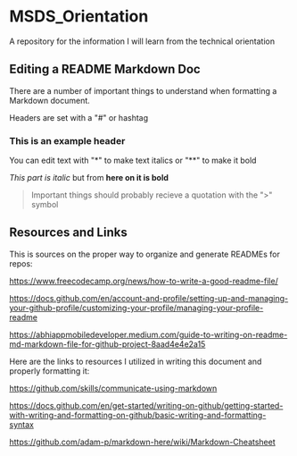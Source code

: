 # MSDS_Orientation
A repository for the information I will learn from the technical orientation

## Editing a README Markdown Doc
There are a number of important things to understand when formatting a Markdown document.

Headers are set with a "#" or hashtag

### This is an example header

You can edit text with "*" to make text italics or "**" to make it bold

*This part is italic* but from **here on it is bold**

> Important things should probably recieve a quotation with the ">" symbol

## Resources and Links

This is sources on the proper way to organize and generate READMEs for repos:

<https://www.freecodecamp.org/news/how-to-write-a-good-readme-file/>

<https://docs.github.com/en/account-and-profile/setting-up-and-managing-your-github-profile/customizing-your-profile/managing-your-profile-readme>

<https://abhiappmobiledeveloper.medium.com/guide-to-writing-on-readme-md-markdown-file-for-github-project-8aad4e4e2a15>

Here are the links to resources I utilized in writing this document and properly formatting it:

<https://github.com/skills/communicate-using-markdown>

<https://docs.github.com/en/get-started/writing-on-github/getting-started-with-writing-and-formatting-on-github/basic-writing-and-formatting-syntax>

<https://github.com/adam-p/markdown-here/wiki/Markdown-Cheatsheet>
